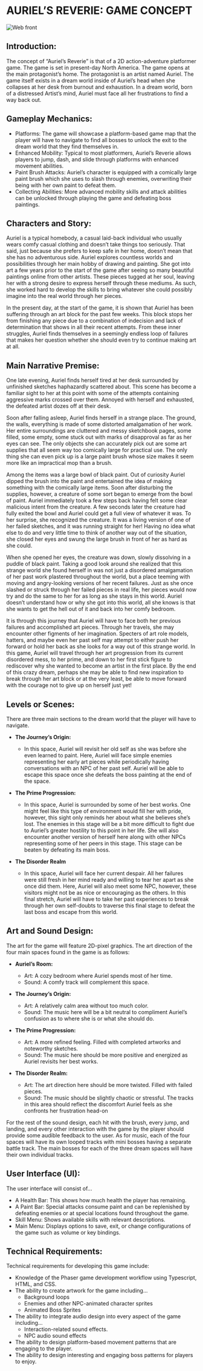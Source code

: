 # AURIEL’S REVERIE: GAME CONCEPT

![Web front](Auriels-Reverie-Web-Startup-Page/images/aur_web_start.png)

## Introduction:
The concept of “Auriel’s Reverie” is that of a 2D action-adventure platformer game. The game is set in present-day North America. The game opens at the main protagonist’s home. The protagonist is an artist named Auriel. The game itself exists in a dream world inside of Auriel’s head when she collapses at her desk from burnout and exhaustion. In a dream world, born of a distressed Artist’s mind, Auriel must face all her frustrations to find a way back out.

## Gameplay Mechanics:
- Platforms: The game will showcase a platform-based game map that the player will have to navigate to find all bosses to unlock the exit to the dream world that they find themselves in.
- Enhanced Mobility: Typical to most platformers, Auriel’s Reverie allows players to jump, dash, and slide through platforms with enhanced movement abilities.
- Paint Brush Attacks: Auriel’s character is equipped with a comically large paint brush which she uses to slash through enemies, overwriting their being with her own paint to defeat them.
- Collecting Abilities: More advanced mobility skills and attack abilities can be unlocked through playing the game and defeating boss paintings.

## Characters and Story:
Auriel is a typical homebody, a casual laid-back individual who usually wears comfy casual clothing and doesn’t take things too seriously. That said, just because she prefers to keep safe in her home, doesn’t mean that she has no adventurous side. Auriel explores countless worlds and possibilities through her main hobby of drawing and painting. She got into art a few years prior to the start of the game after seeing so many beautiful paintings online from other artists. These pieces tugged at her soul, leaving her with a strong desire to express herself through these mediums. As such, she worked hard to develop the skills to bring whatever she could possibly imagine into the real world through her pieces. 

In the present day, at the start of the game, it is shown that Auriel has been suffering through an art block for the past few weeks. This block stops her from finishing any piece due to a combination of indecision and lack of determination that shows in all their recent attempts. From these inner struggles, Auriel finds themselves in a seemingly endless loop of failures that makes her question whether she should even try to continue making art at all. 

## Main Narrative Premise:
One late evening, Auriel finds herself tired at her desk surrounded by unfinished sketches haphazardly scattered about. This scene has become a familiar sight to her at this point with some of the attempts containing aggressive marks crossed over them. Annoyed with herself and exhausted, the defeated artist dozes off at their desk.

Soon after falling asleep, Auriel finds herself in a strange place. The ground, the walls, everything is made of some distorted amalgamation of her work. Her entire surroundings are cluttered and messy sketchbook pages, some filled, some empty, some stuck out with marks of disapproval as far as her eyes can see. The only objects she can accurately pick out are some art supplies that all seem way too comically large for practical use. The only thing she can even pick up is a large paint brush whose size makes it seem more like an impractical mop than a brush.

Among the items was a large bowl of black paint. Out of curiosity Auriel dipped the brush into the paint and entertained the idea of making something with the comically large items. Soon after disturbing the supplies, however, a creature of some sort began to emerge from the bowl of paint. Auriel immediately took a few steps back having felt some clear malicious intent from the creature. A few seconds later the creature had fully exited the bowl and Auriel could get a full view of whatever it was. To her surprise, she recognized the creature. It was a living version of one of 
her failed sketches, and it was running straight for her! Having no idea what else to do and very little time to think of another way out of the situation, she closed her eyes and swung the large brush in front of her as hard as she could. 

When she opened her eyes, the creature was down, slowly dissolving in a puddle of black paint. Taking a good look around she realized that this strange world she found herself in was not just a disordered amalgamation of her past work plastered throughout the world, but a place teeming with moving and angry-looking versions of her recent failures. Just as she once slashed or struck through her failed pieces in real life, her pieces would now try and do the same to her for as long as she stays in this world. Auriel doesn’t understand how or why she got into this world, all she knows is that she wants to get the hell out of it and back into her comfy bedroom.

It is through this journey that Auriel will have to face both her previous failures and accomplished art pieces. Through her travels, she may encounter other figments of her imagination. Specters of art role models, hatters, and maybe even her past self may attempt to either push her forward or hold her back as she looks for a way out of this strange world. In this game, Auriel will travel through her art progression from its current disordered mess, to her prime, and down to her first stick figure to rediscover why she wanted to become an artist in the first place. By the end of this crazy dream, perhaps she may be able to find new inspiration to break through her art block or at the very least, be able to move forward with the courage not to give up on herself just yet!

## Levels or Scenes:
There are three main sections to the dream world that the player will have to navigate.

- **The Journey’s Origin:**
  - In this space, Auriel will revisit her old self as she was before she even learned to paint. Here, Auriel will face simple enemies representing her early art pieces while periodically having conversations with an NPC of her past self. Auriel will be able to escape this space once she defeats the boss painting at the end of the space.

- **The Prime Progression:**
  - In this space, Auriel is surrounded by some of her best works. One might feel like this type of environment would fill her with pride, however, this sight only reminds her about what she believes she’s lost. The enemies in this stage will be a bit more difficult to fight due to Auriel’s greater hostility to this point in her life. She will also encounter another version of herself here along with other NPCs representing some of her peers in this stage. This stage can be beaten by defeating its main boss.

- **The Disorder Realm**
  - In this space, Auriel will face her current despair. All her failures were still fresh in her mind ready and willing to tear her apart as she once did them. Here, Auriel will also meet some NPC, however, these visitors might not be as nice or encouraging as the others. In this final stretch, Auriel will have to take her past experiences to break through her own self-doubts to traverse this final stage to defeat the last boss and escape from this world.

## Art and Sound Design:
The art for the game will feature 2D-pixel graphics. The art direction of the four main spaces found in the game is as follows:

- **Auriel’s Room:**
  - Art: A cozy bedroom where Auriel spends most of her time.
  - Sound: A comfy track will complement this space.

- **The Journey’s Origin:**
  - Art: A relatively calm area without too much color.
  - Sound: The music here will be a bit neutral to compliment Auriel’s confusion as to where she is or what she should do.

- **The Prime Progression:**
  -  Art: A more refined feeling. Filled with completed artworks and noteworthy
sketches.
  - Sound: The music here should be more positive and energized as Auriel revisits her best works.

- **The Disorder Realm:**
  - Art: The art direction here should be more twisted. Filled with failed pieces.
  - Sound: The music should be slightly chaotic or stressful. The tracks in this area should reflect the discomfort Auriel feels as she confronts her frustration head-on

For the rest of the sound design, each hit with the brush, every jump, and landing, and every other interaction with the game by the player should provide some audible feedback to the user. As for music, each of the four spaces will have its own looped tracks with mini bosses having a separate battle track. The main bosses for each of the three dream spaces will have their own individual tracks.

## User Interface (UI):
The user interface will consist of...
- A Health Bar: This shows how much health the player has remaining.
- A Paint Bar: Special attacks consume paint and can be replenished by defeating enemies or at special locations found throughout the game.
- Skill Menu: Shows available skills with relevant descriptions.
- Main Menu: Displays options to save, exit, or change configurations of the game such as volume or key bindings.

## Technical Requirements:
Technical requirements for developing this game include:
- Knowledge of the Phaser game development workflow using Typescript, HTML, and CSS.
- The ability to create artwork for the game including...
  - Background loops
  - Enemies and other NPC-animated character sprites
  - Animated Boss Sprites
- The ability to integrate audio design into every aspect of the game including...
  - Interaction-related sound effects.
  - NPC audio sound effects
- The ability to design platform-based movement patterns that are engaging to the player.
- The ability to design interesting and engaging boss patterns for players to enjoy.

